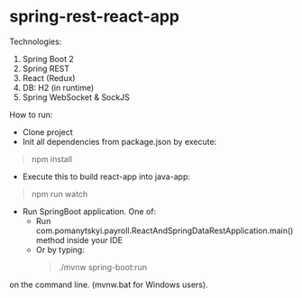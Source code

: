 # spring-rest-react-app

Technologies:

1. Spring Boot 2
2. Spring REST
3. React (Redux)
4. DB: H2 (in runtime)
5. Spring WebSocket & SockJS

How to run:
- Clone project
- Init all dependencies from package.json by execute:
> npm install
- Execute this to build react-app into java-app:
 > npm run watch
- Run SpringBoot application. One of:
    - Run com.pomanytskyi.payroll.ReactAndSpringDataRestApplication.main() method inside your IDE 
    - Or by typing:
        >./mvnw spring-boot:run
                                                                                                                                                               
on the command line. (mvnw.bat for Windows users).




 